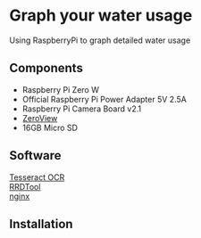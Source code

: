 # Graph your water usage

Using RaspberryPi to graph detailed water usage

## Components

* Raspberry Pi Zero W
* Official Raspberry Pi Power Adapter 5V 2.5A
* Raspberry Pi Camera Board v2.1
* [ZeroView](https://thepihut.com/products/zeroview)
* 16GB Micro SD

## Software

[Tesseract OCR](https://github.com/tesseract-ocr/tesseract/)  
[RRDTool](https://oss.oetiker.ch/rrdtool/)  
[nginx](https://nginx.org/en/)  

## Installation
